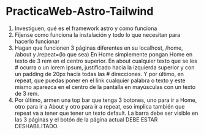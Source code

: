 # PracticaWeb-Astro-Tailwind
1. Investiguen, qué es el framework astro y como funciona
2. Fíjense como funciona la instalación y todo lo que necesitan para hacerlo funcionar
3. Hagan que funcionen 3 páginas diferentes en su localhost, /home, /about y /repeat=(lo que sea)
En Home simplemente pongan Home en texto de 3 rem en el centro superior. En about cualquier texto que se les # ocurra o un lorem ipsum, justificado hacia la izquierda superior y con un padding de 20px hacía todas las # direcciones. Y por último, en repeat, que puedas poner en el link cualquier palabra o texto y este mismo aparezca en el centro de la pantalla en mayúsculas con un texto de 3 rem.
4. Por último, armen una top bar que tenga 3 botones, uno para ir a Home, otro para ir a About y otro para ir a repeat, eso implica también que repeat va a tener que tener un texto default. La barra debe ser visible en las 3 páginas y el botón de la página actual DEBE ESTAR DESHABILITADO. 
